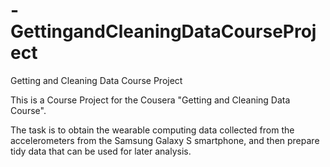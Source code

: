 # -GettingandCleaningDataCourseProject
Getting and Cleaning Data Course Project

This is a Course Project for the Cousera "Getting and Cleaning Data Course".

The task is to obtain the wearable computing data collected from the accelerometers from the Samsung Galaxy S smartphone, and then prepare tidy data that can be used for later analysis.
